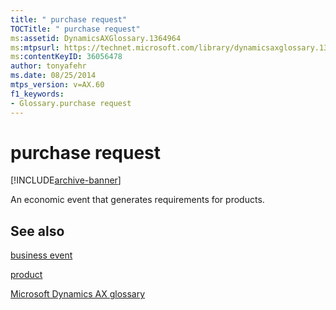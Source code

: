```yaml
---
title: " purchase request"
TOCTitle: " purchase request"
ms:assetid: DynamicsAXGlossary.1364964
ms:mtpsurl: https://technet.microsoft.com/library/dynamicsaxglossary.1364964(v=AX.60)
ms:contentKeyID: 36056478
author: tonyafehr
ms.date: 08/25/2014
mtps_version: v=AX.60
f1_keywords:
- Glossary.purchase request
---
```


# purchase request


[!INCLUDE[archive-banner](includes/archive-banner.md)]

An economic event that generates requirements for products.

## See also

[business event](business-event.md)

[product](product.md)

[Microsoft Dynamics AX glossary](glossary/microsoft-dynamics-ax-glossary.md)

  


